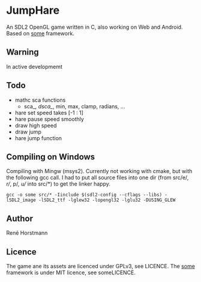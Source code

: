 # JumpHare
An SDL2 OpenGL game written in C, also working on Web and Android.
Based on [some](https://github.com/renehorstmann/some) framework.

## Warning
In active developmemt

## Todo
- mathc sca functions
  - sca_*, dsca_*, min, max, clamp, radians, ...
- hare set speed takes [-1 : 1]
- hare pause speed smoothly
- draw high speed
- draw jump
- hare jump function

## Compiling on Windows
Compiling with Mingw (msys2).
Currently not working with cmake, but with the following gcc call.
I had to put all source files into one dir (from src/e/*, r/*, p/*, u/* into src/*) to get the linker happy.
```
gcc -o some src/* -Iinclude $(sdl2-config --cflags --libs) -lSDL2_image -lSDL2_ttf -lglew32 -lopengl32 -lglu32 -DUSING_GLEW
```

## Author
René Horstmann

## Licence
The game ane its assets are licenced under GPLv3, see LICENCE.
The [some](https://github.com/renehorstmann/some) framework is under MIT licence, see someLICENCE.
